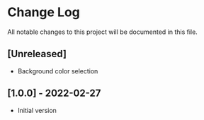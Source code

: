 # Change Log
All notable changes to this project will be documented in this file.

## [Unreleased]
- Background color selection

## [1.0.0] - 2022-02-27
- Initial version
